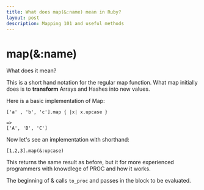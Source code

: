 ```yaml
---
title: What does map(&:name) mean in Ruby?
layout: post
description: Mapping 101 and useful methods
---
```


# map(&:name) 

What does it mean?

This is a short hand notation for the regular map function. What map initially does is to **transform** Arrays and Hashes into new values.

Here is a basic implementation of Map:

```
['a' , 'b', 'c'].map { |x| x.upcase }

=>
['A', 'B', 'C']
```

Now let's see an implementation with shorthand:

```
[1,2,3].map(&:upcase)

```

This returns the same result as before, but it for more experienced programmers with knowdlege of PROC and how it works. 

The beginning of & calls ```to_proc``` and passes in the block to be evaluated.